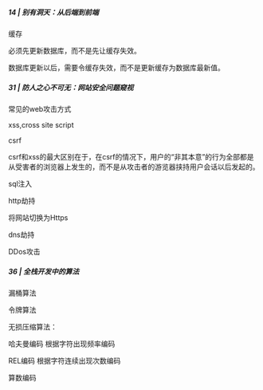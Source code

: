 ##### 14 | 别有洞天：从后端到前端 

缓存

必须先更新数据库，而不是先让缓存失效。

数据库更新以后，需要令缓存失效，而不是更新缓存为数据库最新值。

##### 31 | 防人之心不可无：网站安全问题窥视

常见的web攻击方式

xss,cross site script

csrf 

csrf和xss的最大区别在于，在csrf的情况下，用户的“非其本意”的行为全部都是从受害者的浏览器上发生的，而不是从攻击者的游览器挟持用户会话以后发起的。

sql注入

http劫持

将网站切换为Https

dns劫持

DDos攻击

##### 36 | 全栈开发中的算法

漏桶算法

令牌算法

无损压缩算法：

哈夫曼编码  根据字符出现频率编码

REL编码  根据字符连续出现次数编码

算数编码